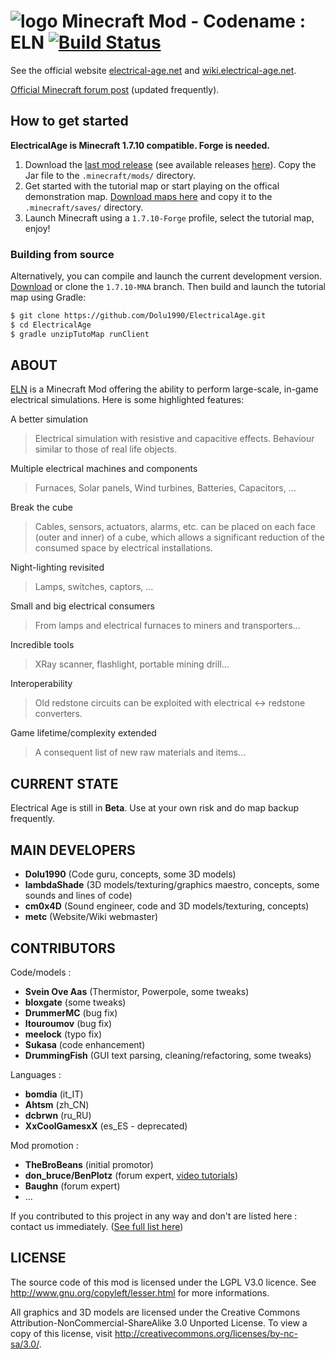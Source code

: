 # ![logo](https://raw.githubusercontent.com/Electrical-Age/electrical-age.github.io/master/img/favicon.ico) Minecraft Mod - Codename : ELN [![Build Status](https://travis-ci.org/Dolu1990/ElectricalAge.svg)](https://travis-ci.org/Dolu1990/ElectricalAge)

See the official website [electrical-age.net](http://electrical-age.net/) and [wiki.electrical-age.net](http://wiki.electrical-age.net/).

[Official Minecraft forum post](http://www.minecraftforum.net/topic/2741783-172forge-electrical-age-mod-beta-146/) (updated frequently).

## How to get started

**ElectricalAge is Minecraft 1.7.10 compatible. Forge is needed.**

1. Download the [last mod release](https://github.com/Dolu1990/ElectricalAge/releases/download/BETA-1.10/ElectricalAge_BETA-1.10_r50.jar) (see available releases [here](https://github.com/Dolu1990/ElectricalAge/releases)). Copy the Jar file to the `.minecraft/mods/` directory.
2. Get started with the tutorial map or start playing on the offical demonstration map. [Download maps here](https://github.com/Dolu1990/ElectricalAge/releases/download/BETA-1.10/ElectricalAge_tutorialMap_BETA-1.9_r41.zip) and copy it to the `.minecraft/saves/` directory.
3. Launch Minecraft using a `1.7.10-Forge` profile, select the tutorial map, enjoy!

### Building from source

Alternatively, you can compile and launch the current development version.
[Download](https://github.com/Dolu1990/ElectricalAge/archive/1.7.10-MNA.zip) or clone the `1.7.10-MNA` branch. Then build and launch the tutorial map using Gradle:

```sh
$ git clone https://github.com/Dolu1990/ElectricalAge.git
$ cd ElectricalAge
$ gradle unzipTutoMap runClient
```

## ABOUT
[ELN](http://electrical-age.net/) is a Minecraft Mod offering the ability to perform large-scale, in-game electrical simulations. Here is some highlighted features:

A better simulation
> Electrical simulation with resistive and capacitive effects. Behaviour similar to those of real life objects.
	
Multiple electrical machines and components
> Furnaces, Solar panels, Wind turbines, Batteries, Capacitors, ...
	
Break the cube
> Cables, sensors, actuators, alarms, etc. can be placed on each face (outer and inner) of a cube, which allows a significant reduction of the consumed space by electrical installations.
	
Night-lighting revisited
> Lamps, switches, captors, ...
	
Small and big electrical consumers
> From lamps and electrical furnaces to miners and transporters...

Incredible tools
> XRay scanner, flashlight, portable mining drill...

Interoperability
> Old redstone circuits can be exploited with electrical <-> redstone converters.
	
Game lifetime/complexity extended
> A consequent list of new raw materials and items...

## CURRENT STATE
Electrical Age is still in **Beta**.
Use at your own risk and do map backup frequently.

## MAIN DEVELOPERS
- **Dolu1990** (Code guru, concepts, some 3D models)
- **lambdaShade** (3D models/texturing/graphics maestro, concepts, some sounds and lines of code)
- **cm0x4D** (Sound engineer, code and 3D models/texturing, concepts)
- **metc** (Website/Wiki webmaster)

## CONTRIBUTORS

Code/models :
- **Svein Ove Aas** (Thermistor, Powerpole, some tweaks)
- **bloxgate** (some tweaks)
- **DrummerMC** (bug fix)
- **ltouroumov** (bug fix)
- **meelock** (typo fix)
- **Sukasa** (code enhancement)
- **DrummingFish** (GUI text parsing, cleaning/refactoring, some tweaks)

Languages :
- **bomdia** (it_IT)
- **Ahtsm** (zh_CN)
- **dcbrwn** (ru_RU)
- **XxCoolGamesxX** (es_ES - deprecated)

Mod promotion :
- **TheBroBeans** (initial promotor)
- **don_bruce/BenPlotz** (forum expert, [video tutorials](https://www.youtube.com/channel/UCRYhOQhspQqIBvL8kiDu2Rw))
- **Baughn** (forum expert)
- ...

If you contributed to this project in any way and don't are listed here : contact us immediately.
([See full list here](https://github.com/Dolu1990/ElectricalAge/graphs/contributors))

## LICENSE
The source code of this mod is licensed under the LGPL V3.0 licence. See http://www.gnu.org/copyleft/lesser.html for more informations.

All graphics and 3D models are licensed under the Creative Commons Attribution-NonCommercial-ShareAlike 3.0 Unported License. To view a copy of this license, visit http://creativecommons.org/licenses/by-nc-sa/3.0/.
